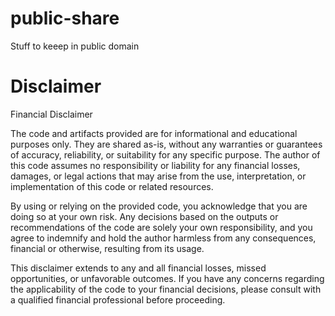 # public-share
Stuff to keeep in public domain

# Disclaimer

Financial Disclaimer

The code and artifacts provided are for informational and educational purposes only. They are shared as-is, without any warranties or guarantees of accuracy, reliability, or suitability for any specific purpose. The author of this code assumes no responsibility or liability for any financial losses, damages, or legal actions that may arise from the use, interpretation, or implementation of this code or related resources.

By using or relying on the provided code, you acknowledge that you are doing so at your own risk. Any decisions based on the outputs or recommendations of the code are solely your own responsibility, and you agree to indemnify and hold the author harmless from any consequences, financial or otherwise, resulting from its usage.

This disclaimer extends to any and all financial losses, missed opportunities, or unfavorable outcomes. If you have any concerns regarding the applicability of the code to your financial decisions, please consult with a qualified financial professional before proceeding.
